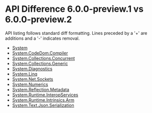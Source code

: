 # API Difference 6.0.0-preview.1 vs 6.0.0-preview.2

API listing follows standard diff formatting. Lines preceded by a '+' are
additions and a '-' indicates removal.

* [System](6.0-preview2_System.md)
* [System.CodeDom.Compiler](6.0-preview2_System.CodeDom.Compiler.md)
* [System.Collections.Concurrent](6.0-preview2_System.Collections.Concurrent.md)
* [System.Collections.Generic](6.0-preview2_System.Collections.Generic.md)
* [System.Diagnostics](6.0-preview2_System.Diagnostics.md)
* [System.Linq](6.0-preview2_System.Linq.md)
* [System.Net.Sockets](6.0-preview2_System.Net.Sockets.md)
* [System.Numerics](6.0-preview2_System.Numerics.md)
* [System.Reflection.Metadata](6.0-preview2_System.Reflection.Metadata.md)
* [System.Runtime.InteropServices](6.0-preview2_System.Runtime.InteropServices.md)
* [System.Runtime.Intrinsics.Arm](6.0-preview2_System.Runtime.Intrinsics.Arm.md)
* [System.Text.Json.Serialization](6.0-preview2_System.Text.Json.Serialization.md)
